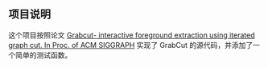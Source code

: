 ## 项目说明
这个项目按照论文 [Grabcut- interactive foreground extraction using iterated graph cut. In Proc. of ACM SIGGRAPH](http://cvg.ethz.ch/teaching/cvl/2012/grabcut-siggraph04.pdf "Title") 实现了 GrabCut 的源代码，并添加了一个简单的测试函数。 
 

